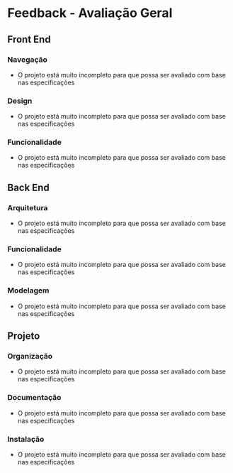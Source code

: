 # Feedback - Avaliação Geral

## Front End
### Navegação
- O projeto está muito incompleto para que possa ser avaliado com base nas especificações


### Design
- O projeto está muito incompleto para que possa ser avaliado com base nas especificações
 
### Funcionalidade
- O projeto está muito incompleto para que possa ser avaliado com base nas especificações

## Back End
### Arquitetura
- O projeto está muito incompleto para que possa ser avaliado com base nas especificações

### Funcionalidade
- O projeto está muito incompleto para que possa ser avaliado com base nas especificações

### Modelagem
- O projeto está muito incompleto para que possa ser avaliado com base nas especificações

## Projeto
### Organização
- O projeto está muito incompleto para que possa ser avaliado com base nas especificações

### Documentação
- O projeto está muito incompleto para que possa ser avaliado com base nas especificações

### Instalação
- O projeto está muito incompleto para que possa ser avaliado com base nas especificações
